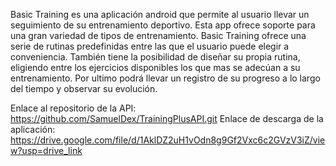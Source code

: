 Basic Training es una aplicación android que permite al usuario llevar un seguimiento de su entrenamiento deportivo. Esta app ofrece soporte para una gran variedad de tipos de entrenamiento.
Basic Training ofrece una serie de rutinas predefinidas entre las que el usuario puede elegir a conveniencia. También tiene la posibilidad de diseñar su propia rutina, eligiendo entre los 
ejercicios disponibles los que mas se adecúan a su entrenamiento. Por ultimo podrá llevar un registro de su progreso a lo largo del tiempo y observar su evolución.

Enlace al repositorio de la API: https://github.com/SamuelDex/TrainingPlusAPI.git
Enlace de descarga de la aplicación: https://drive.google.com/file/d/1AklDZ2uH1vOdn8g9Gf2Vxc6c2GVzV3iZ/view?usp=drive_link
